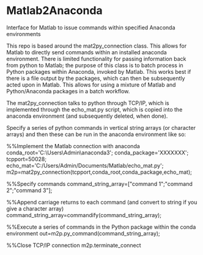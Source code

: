 # Matlab2Anaconda
Interface for Matlab to issue commands within specified Anaconda environments

This repo is based around the mat2py_connection class. This allows for Matlab to directly send commands within an installed anaconda environment. There is limited functionality for passing information back from python to Matlab; the purpose of this class is to batch process in Python packages within Anaconda, invoked by Matlab. This works best if there is a file output by the packages, which can then be subsequently acted upon in Matlab. This allows for using a mixture of Matlab and Python/Anaconda packages in a batch workflow.

The mat2py_connection talks to python through TCP/IP, which is implemented through the echo_mat.py script, which is copied into the anaconda environment (and subsequently deleted, when done).

Specify a series of python commands in vertical string arrays (or character arrays) and then these can be run in the anaconda environment like so:

%%Implement the Matlab connection with anaconda
conda_root='C:\Users\Admin\anaconda3\';
conda_package='XXXXXXX';
tcpport=50028;
echo_mat='C:/Users/Admin/Documents/Matlab/echo_mat.py';
m2p=mat2py_connection(tcpport,conda_root,conda_package,echo_mat);

%%Specify commands
command_string_array=["command 1";"command 2";"command 3"];

%%Append carriage returns to each command (and convert to string if you give a character array)
command_string_array=commandify(command_string_array);

%%Execute a series of commands in the Python package within the conda environment
out=m2p.py_command(command_string_array);

%%Close TCP/IP connection
m2p.terminate_connect
